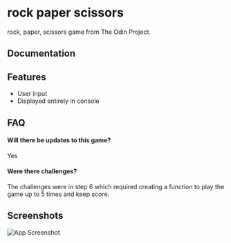 # rock paper scissors

rock, paper, scissors game from The Odin Project.




## Documentation


## Features

- User input
- Displayed entirely in console



## FAQ

#### Will there be updates to this game?

Yes

#### Were there challenges?

The challenges were in step 6 which required creating a function to play the game up to 5 times and keep score.


## Screenshots

![App Screenshot](https://via.placeholder.com/468x300?text=App+Screenshot+Here)

